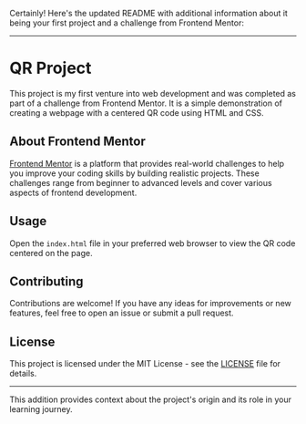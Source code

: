 Certainly! Here's the updated README with additional information about it being your first project and a challenge from Frontend Mentor:

---

# QR Project

This project is my first venture into web development and was completed as part of a challenge from Frontend Mentor. It is a simple demonstration of creating a webpage with a centered QR code using HTML and CSS.

## About Frontend Mentor

[Frontend Mentor](https://www.frontendmentor.io/) is a platform that provides real-world challenges to help you improve your coding skills by building realistic projects. These challenges range from beginner to advanced levels and cover various aspects of frontend development.



## Usage

Open the `index.html` file in your preferred web browser to view the QR code centered on the page.

## Contributing

Contributions are welcome! If you have any ideas for improvements or new features, feel free to open an issue or submit a pull request.

## License

This project is licensed under the MIT License - see the [LICENSE](LICENSE) file for details.

---

This addition provides context about the project's origin and its role in your learning journey.